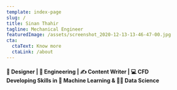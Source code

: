 ```yaml
---
template: index-page
slug: /
title: Sinan Thahir
tagline: Mechanical Engineer
featuredImage: /assets/screenshot_2020-12-13-13-46-47-00.jpg
cta:
  ctaText: Know more
  ctaLink: /about
---
```

<!--StartFragment-->

#### 📐 Designer | 🦾 Engineering | ✍️ Content Writer | 💻 CFD <br> Developing Skills in 🧠 Machine Learning & 👨‍💻 Data Science

<!--EndFragment-->